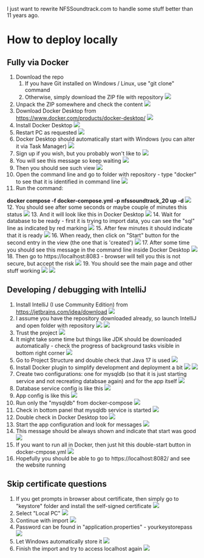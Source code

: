 I just want to rewrite NFSSoundtrack.com to handle some stuff better than 11 years ago.

# How to deploy locally

## Fully via Docker 

1. Download the repo
   1. If you have Git installed on Windows / Linux, use "git clone" command
   2. Otherwise, simply download the ZIP file with repository
![](./src/main/resources/readme/docker/01.png)
2. Unpack the ZIP somewhere and check the content
![](./src/main/resources/readme/docker/02.PNG)
3. Download Docker Desktop from https://www.docker.com/products/docker-desktop/
![](./src/main/resources/readme/docker/03.PNG)
4. Install Docker Desktop
![](./src/main/resources/readme/docker/04.PNG)
5. Restart PC as requested
![](./src/main/resources/readme/docker/05.PNG)
6. Docker Desktop should automatically start with Windows (you can alter it via Task Manager)
![](./src/main/resources/readme/docker/06.PNG)
7. Sign up if you wish, but you probably won't like to
![](./src/main/resources/readme/docker/07.PNG)
8. You will see this message so keep waiting
![](./src/main/resources/readme/docker/08.PNG)
9. Then you should see such view
![](./src/main/resources/readme/docker/11.PNG)
10. Open the command line and go to folder with repository - type "docker" to see that it is identified in command line
   ![](./src/main/resources/readme/docker/09.PNG)
11. Run the command:

**docker compose -f docker-compose.yml -p nfssoundtrack_20 up -d**
   ![](./src/main/resources/readme/docker/12.PNG)
12. You should see after some seconds or maybe couple of minutes this status
    ![](./src/main/resources/readme/docker/13.PNG)
13. And it will look like this in Docker Desktop
    ![](./src/main/resources/readme/docker/115.PNG)
14. Wait for database to be ready - first it is trying to import data, you can see the "sql" line as indicated by red marking
    ![](./src/main/resources/readme/docker/14.PNG)
15. After few minutes it should indicate that it is ready
    ![](./src/main/resources/readme/docker/15.PNG)
16. When ready, then click on "Start" button for the second entry in the view (the one that is 'created')
    ![](./src/main/resources/readme/docker/16.PNG)
17. After some time you should see this message in the command line inside Docker Desktop
    ![](./src/main/resources/readme/docker/17.PNG)
18. Then go to https://localhost:8083 - browser will tell you this is not secure, but accept the risk
    ![](./src/main/resources/readme/docker/18.PNG)
19. You should see the main page and other stuff working
    ![](./src/main/resources/readme/docker/19.PNG)
    ![](./src/main/resources/readme/docker/21.PNG)

## Developing / debugging with IntelliJ
1. Install IntelliJ (I use Community Edition) from https://jetbrains.com/idea/download
   ![](./src/main/resources/readme/intellij/30.PNG)
2. I assume you have the repository downloaded already, so launch IntelliJ and open folder with repository
   ![](./src/main/resources/readme/intellij/31.PNG)
![](./src/main/resources/readme/intellij/32.PNG)
3. Trust the project
   ![](./src/main/resources/readme/intellij/33.PNG)
4. It might take some time but things like JDK should be downloaded automatically - check the progress of background tasks visible in bottom right corner
   ![](./src/main/resources/readme/intellij/34.PNG)
5. Go to Project Structure and double check that Java 17 is used
   ![](./src/main/resources/readme/intellij/35.PNG)
6. Install Docker plugin to simplify development and deployment a bit
   ![](./src/main/resources/readme/intellij/36.PNG)
![](./src/main/resources/readme/intellij/37.PNG)
7. Create two configurations: one for mysqldb (so that it is just starting service and not recreating databsae again) and for the app itself
    ![](./src/main/resources/readme/intellij/42.png)
8. Database service config is like this
    ![](./src/main/resources/readme/intellij/47.PNG)
9. App config is like this
    ![](./src/main/resources/readme/intellij/43.PNG)
10. Run only the "mysqldb" from docker-compose
       ![](./src/main/resources/readme/intellij/38.PNG)
11. Check in bottom panel that mysqldb service is started
   ![](./src/main/resources/readme/intellij/39.PNG)
12. Double check in Docker Desktop too
   ![](./src/main/resources/readme/intellij/40.PNG)
13. Start the app configuration and look for messages
    ![](./src/main/resources/readme/intellij/44.PNG)
14. This message should be always shown and indicate that start was good
    ![](./src/main/resources/readme/intellij/45.PNG)
15. If you want to run all in Docker, then just hit this double-start button in docker-cmpose.yml
    ![](./src/main/resources/readme/intellij/46.PNG)
16. Hopefully you should be able to go to https://localhost:8082/ and see the website running

## Skip certificate questions
1. If you get prompts in browser about certificate, then simply go to "keystore" folder and install the self-signed certificate
![](./src/main/resources/readme/51.png)
2. Select "Local PC"
   ![](./src/main/resources/readme/52.PNG)
3. Continue with import
   ![](./src/main/resources/readme/53.PNG)
4. Password can be found in "application.properties" - yourkeystorepass
   ![](./src/main/resources/readme/54.PNG)
5. Let Windows automatically store it
   ![](./src/main/resources/readme/55.PNG)
6. Finish the import and try to access localhost again
   ![](./src/main/resources/readme/56.PNG)